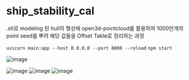 # ship_stability_cal

.stl로 modeling 된 hull의 형상에 open3d-pointcloud를 활용하여 1000만개의 point seed를 뿌려
해당 값들을 Offset Table로 정리하는 과정

 ` uvicorn main:app --host 0.0.0.0 --port 8000 --reload ` 
 `npm start`

![image](https://github.com/NoobHJ/ship_stability_cal/assets/127854112/5a385d70-0b71-4f32-8484-7bbcf89d1e52)

![image](https://github.com/NoobHJ/ship_stability_cal/assets/127854112/7cdec691-e493-4bf0-9771-f665f1d936c4)
![image](https://github.com/NoobHJ/ship_stability_cal/assets/127854112/c858647f-2eca-4d6e-bdcb-dd96519f48bf)
![image](https://github.com/NoobHJ/ship_stability_cal/assets/127854112/13393813-2d8e-4958-a018-dec193ca8f4b)
